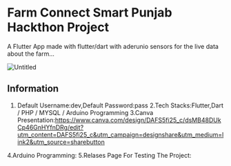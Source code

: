 # Farm Connect Smart Punjab Hackthon Project

A Flutter App made with flutter/dart with aderunio sensors for the live data about the farm...


![Untitled](https://user-images.githubusercontent.com/65810521/203880905-f445639b-daf6-4a22-a351-7fe795e36d01.png)

## Information
1. Default Username:dev,Default Password:pass
2.Tech Stacks:Flutter,Dart / PHP / MYSQL / Arduino Programming
3.Canva Presentation:https://www.canva.com/design/DAFS5fi25_c/dsMB48DUkCp46GnHYfnDRg/edit?utm_content=DAFS5fi25_c&utm_campaign=designshare&utm_medium=link2&utm_source=sharebutton

4.Arduino Programming: 
5.Relases Page For Testing The Project:

